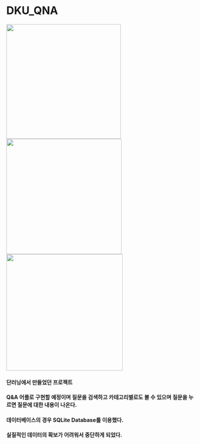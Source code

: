 # DKU_QNA

<img width="301" src="https://user-images.githubusercontent.com/64844115/92109021-41987d00-ee23-11ea-9228-9ca4128c1c2b.png">   <img width="303" src="https://user-images.githubusercontent.com/64844115/92109164-7e647400-ee23-11ea-9e16-fa631c2028cd.png">   <img width="306" src="https://user-images.githubusercontent.com/64844115/92109383-e2873800-ee23-11ea-976d-68a6ced3b4b5.png">

#### 단러닝에서 만들었던 프로젝트

#### Q&A 어플로 구현할 예정이며 질문을 검색하고 카테고리별로도 볼 수 있으며 질문을 누르면 질문에 대한 내용이 나온다.

#### 데이터베이스의 경우 SQLite Database를 이용했다.

#### 실질적인 데이터의 확보가 어려워서 중단하게 되었다.

